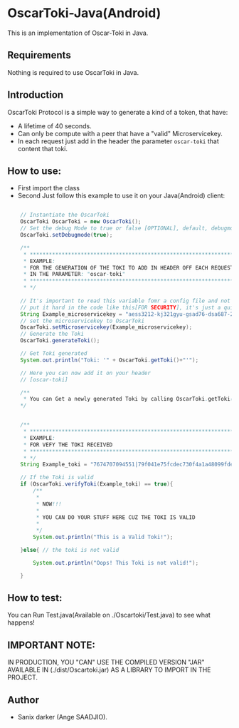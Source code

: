 # OscarToki-Java(Android)

This is an implementation of Oscar-Toki in Java.

## Requirements

Nothing is required to use OscarToki in Java.

## Introduction

OscarToki Protocol is a simple way to generate a kind of a token, that have:

- A lifetime of 40 seconds.
- Can only be compute with a peer that have a "valid" Microservicekey.
- In each request just add in the header the parameter `oscar-toki` that content that toki.

## How to use:

- First import the class
- Second Just follow this example to use it on your Java(Android) client:
```java

    // Instantiate the OscarToki
    OscarToki OscarToki = new OscarToki();
    // Set the debug Mode to true or false [OPTIONAL], default, debugmode is false.
    OscarToki.setDebugmode(true);

    /** 
     * *****************************************************************************
     * EXAMPLE:
     * FOR THE GENERATION OF THE TOKI TO ADD IN HEADER OFF EACH REQUESTS.
     * IN THE PARAMETER: "oscar-toki"
     * *****************************************************************************
     * */
    
    // It's important to read this variable fomr a config file and not to 
    // put it hard in the code like this[FOR SECURITY], it's just a quick example 
    String Example_microservicekey = "aess3212-kj321gyu-gsad76-dsa687-21y873";
    // set the microservicekey to OscarToki
    OscarToki.setMicroservicekey(Example_microservicekey);
    // Generate the Toki
    OscarToki.generateToki();

    // Get Toki generated
    System.out.println("Toki: '" + OscarToki.getToki()+"'");

    // Here you can now add it on your header
    // [oscar-toki]

    /**
     * You can Get a newly generated Toki by calling OscarToki.getToki()
    */


    /** 
     * *****************************************************************************
     * EXAMPLE:
     * FOR VEFY THE TOKI RECEIVED 
     * *****************************************************************************
     * */
    String Example_toki = "7674707094551|79f041e75fcdec730f4a1a48099fdefc2e301acccc7057765aaae11ced752afe|b313c1b16118e8e";

    // If the Toki is valid
    if (OscarToki.verifyToki(Example_toki) == true){
        /**
         * 
         * NOW!!! 
         * 
         * YOU CAN DO YOUR STUFF HERE CUZ THE TOKI IS VALID
         * 
         */
        System.out.println("This is a Valid Toki!");

    }else{ // the toki is not valid

        System.out.println("Oops! This Toki is not valid!");

    }
```

## How to test:

You can Run Test.java(Available on ./Oscartoki/Test.java) to see what happens!


## IMPORTANT NOTE:

IN PRODUCTION, YOU "CAN" USE THE COMPILED VERSION "JAR" AVAILABLE IN (./dist/Oscartoki.jar) AS A LIBRARY TO IMPORT IN THE PROJECT.


## Author

- Sanix darker (Ange SAADJIO).
